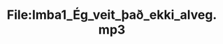 ---
title: File:Imba1_Ég_veit_það_ekki_alveg.mp3
recording of: Ég veit það ekki alveg.
reading speed: slow
speaker: Imba
license: CC0
---